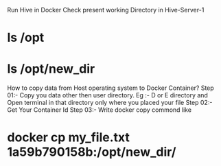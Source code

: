 Run Hive in Docker
Check present working Directory in Hive-Server-1
# ls /opt
# ls /opt/new_dir

How to copy data from Host operating system to Docker Container?
Step 01:- Copy you data other then user directory. Eg :- D or E directory and Open terminal in that directory only where you placed your file
Step 02:- Get Your Container Id 
Step 03:- Write docker copy commond like <docker cp file_name container_id:container_path>
# docker cp my_file.txt 1a59b790158b:/opt/new_dir/

